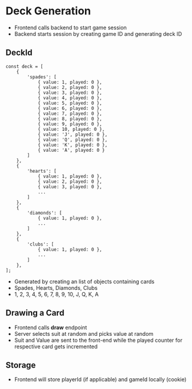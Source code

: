 # Deck Generation
- Frontend calls backend to start game session
- Backend starts session by creating game ID and generating deck ID

## DeckId 
    const deck = [
        {
            'spades': [
                { value: 1, played: 0 },
                { value: 2, played: 0 },
                { value: 3, played: 0 },
                { value: 4, played: 0 },
                { value: 5, played: 0 },
                { value: 6, played: 0 },
                { value: 7, played: 0 },
                { value: 8, played: 0 },
                { value: 9, played: 0 },
                { value: 10, played: 0 },
                { value: 'J', played: 0 },
                { value: 'Q', played: 0 },
                { value: 'K', played: 0 },
                { value: 'A', played: 0 }
            ]
        },
        {
            'hearts': [
                { value: 1, played: 0 },
                { value: 2, played: 0 },
                { value: 3, played: 0 },
                ...
            ]
        },
        {
            'diamonds': [
                { value: 1, played: 0 },
                ...
            ]
        },
        {
            'clubs': [
                { value: 1, played: 0 },
                ...
            ]
        },
    ];

  - Generated by creating an list of objects containing cards
  - Spades, Hearts, Diamonds, Clubs
  - 1, 2, 3, 4, 5, 6, 7, 8, 9, 10, J, Q, K, A

## Drawing a Card
  - Frontend calls **draw** endpoint
  - Server selects suit at random and picks value at random
  - Suit and Value are sent to the front-end while the played counter for respective card gets incremented

## Storage
  - Frontend will store playerId (if applicable) and gameId locally (cookie)